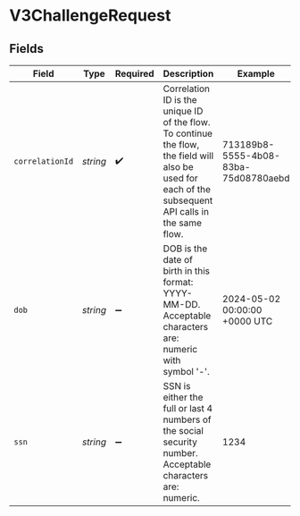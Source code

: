 # V3ChallengeRequest


## Fields

| Field                                                                                                                                                 | Type                                                                                                                                                  | Required                                                                                                                                              | Description                                                                                                                                           | Example                                                                                                                                               |
| ----------------------------------------------------------------------------------------------------------------------------------------------------- | ----------------------------------------------------------------------------------------------------------------------------------------------------- | ----------------------------------------------------------------------------------------------------------------------------------------------------- | ----------------------------------------------------------------------------------------------------------------------------------------------------- | ----------------------------------------------------------------------------------------------------------------------------------------------------- |
| `correlationId`                                                                                                                                       | *string*                                                                                                                                              | :heavy_check_mark:                                                                                                                                    | Correlation ID is the unique ID of the flow. To continue the flow, the field will also be used for each of the subsequent API calls in the same flow. | 713189b8-5555-4b08-83ba-75d08780aebd                                                                                                                  |
| `dob`                                                                                                                                                 | *string*                                                                                                                                              | :heavy_minus_sign:                                                                                                                                    | DOB is the date of birth in this format: YYYY-MM-DD. Acceptable characters are: numeric with symbol '-'.                                              | 2024-05-02 00:00:00 +0000 UTC                                                                                                                         |
| `ssn`                                                                                                                                                 | *string*                                                                                                                                              | :heavy_minus_sign:                                                                                                                                    | SSN is either the full or last 4 numbers of the social security number. Acceptable characters are: numeric.                                           | 1234                                                                                                                                                  |
